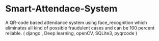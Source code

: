 # Smart-Attendace-System
A QR-code based attendance system using face_recognition which eliminates all kind of possible fraudulent cases and can be 100 percent reliable. ( django , Deep learning, openCV, SQLite3, pyqrcode )
